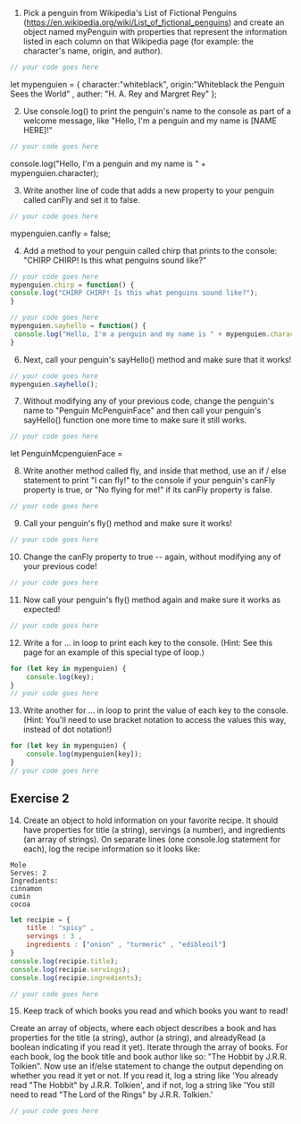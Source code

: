 1. Pick a penguin from Wikipedia's List of Fictional Penguins (https://en.wikipedia.org/wiki/List_of_fictional_penguins) and create an object named myPenguin with properties that represent the information listed in each column on that Wikipedia page (for example: the character's name, origin, and author).

```js
// your code goes here
``` 
let mypenguien = {
    character:"whiteblack",
    origin:"Whiteblack the Penguin Sees the World" , 
    auther: "H. A. Rey and Margret Rey" 
};

2. Use console.log() to print the penguin's name to the console as part of a welcome message, like "Hello, I'm a penguin and my name is [NAME HERE]!"

```js
// your code goes here
```
 console.log("Hello, I'm a penguin and my name is " + mypenguien.character);


3. Write another line of code that adds a new property to your penguin called canFly and set it to false.

```js
// your code goes here
```
mypenguien.canfly = false;

4. Add a method to your penguin called chirp that prints to the console: "CHIRP CHIRP! Is this what penguins sound like?"

```js
// your code goes here
mypenguien.chirp = function() {
console.log("CHIRP CHIRP! Is this what penguins sound like?");
}
```


```js
// your code goes here
mypenguien.sayhello = function() {
 console.log("Hello, I'm a penguin and my name is " + mypenguien.character);
}
```

6. Next, call your penguin's sayHello() method and make sure that it works!

```js
// your code goes here
mypenguien.sayhello();
```

7. Without modifying any of your previous code, change the penguin's name to "Penguin McPenguinFace" and then call your penguin's sayHello() function one more time to make sure it still works.

```js
// your code goes here

```
let PenguinMcpenguienFace = 

8. Write another method called fly, and inside that method, use an if / else statement to print "I can fly!" to the console if your penguin's canFly property is true, or "No flying for me!" if its canFly property is false.

```js
// your code goes here
```

9. Call your penguin's fly() method and make sure it works!

```js
// your code goes here
```

10. Change the canFly property to true -- again, without modifying any of your previous code!

```js
// your code goes here
```

11. Now call your penguin's fly() method again and make sure it works as expected!

```js
// your code goes here
```

12. Write a for ... in loop to print each key to the console. (Hint: See this page for an example of this special type of loop.)

```js
for (let key in mypenguien) {
    console.log(key);
}
// your code goes here
```

13. Write another for ... in loop to print the value of each key to the console. (Hint: You'll need to use bracket notation to access the values this way, instead of dot notation!)

```js
for (let key in mypenguien) {
    console.log(mypenguien[key]);
}
// your code goes here
```

## Exercise 2
 14. Create an object to hold information on your favorite recipe. It should have properties for title (a string), servings (a number), and ingredients (an array of strings).
 On separate lines (one console.log statement for each), log the recipe information so it looks like:
 ```
 Mole
 Serves: 2
 Ingredients:
 cinnamon
 cumin
 cocoa
```

```js
let recipie = {
    title : "spicy" ,
    servings : 3 ,
    ingredients : ["onion" , "turmeric" , "edibleoil"]
}
console.log(recipie.title);
console.log(recipie.servings);
console.log(recipie.ingredients);

// your code goes here
```

 15. Keep track of which books you read and which books you want to read!

 Create an array of objects, where each object describes a book and has properties for the title (a string), author (a string), and alreadyRead (a boolean indicating if you read it yet).
 Iterate through the array of books. For each book, log the book title and book author like so: "The Hobbit by J.R.R. Tolkien".
 Now use an if/else statement to change the output depending on whether you read it yet or not. If you read it, log a string like 'You already read "The Hobbit" by J.R.R. Tolkien', and if not, log a string like 'You still need to read "The Lord of the Rings" by J.R.R. Tolkien.'

 ```js
// your code goes here
```
